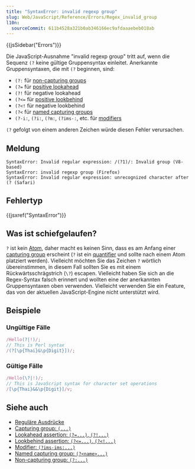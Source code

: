 ```yaml
---
title: "SyntaxError: invalid regexp group"
slug: Web/JavaScript/Reference/Errors/Regex_invalid_group
l10n:
  sourceCommit: 611b4528a321b0ab346166ec9afdaaaebeb018ab
---
```


{{jsSidebar("Errors")}}

Die JavaScript-Ausnahme "invalid regexp group" tritt auf, wenn die Sequenz `(?` keine gültige Gruppensyntax einleitet. Anerkannte Gruppensyntaxen, die mit `(?` beginnen, sind:

- `(?:` für [non-capturing groups](/de/docs/Web/JavaScript/Reference/Regular_expressions/Non-capturing_group)
- `(?=` für [positive lookahead](/de/docs/Web/JavaScript/Reference/Regular_expressions/Lookahead_assertion)
- `(?!` für negative lookahead
- `(?<=` für [positive lookbehind](/de/docs/Web/JavaScript/Reference/Regular_expressions/Lookbehind_assertion)
- `(?<!` für negative lookbehind
- `(?<` für [named capturing groups](/de/docs/Web/JavaScript/Reference/Regular_expressions/Named_capturing_group)
- `(?-i:`, `(?i:`, `(?m:`, `(?ims-:`, etc. für [modifiers](/de/docs/Web/JavaScript/Reference/Regular_expressions/Modifier)

`(?` gefolgt von einem anderen Zeichen würde diesen Fehler verursachen.

## Meldung

```plain
SyntaxError: Invalid regular expression: /(?1)/: Invalid group (V8-based)
SyntaxError: invalid regexp group (Firefox)
SyntaxError: Invalid regular expression: unrecognized character after (? (Safari)
```

## Fehlertyp

{{jsxref("SyntaxError")}}

## Was ist schiefgelaufen?

`?` ist kein [Atom](/de/docs/Web/JavaScript/Reference/Regular_expressions#atoms), daher macht es keinen Sinn, dass es am Anfang einer [capturing group](/de/docs/Web/JavaScript/Reference/Regular_expressions/Capturing_group) erscheint (`?` ist ein [quantifier](/de/docs/Web/JavaScript/Reference/Regular_expressions/Quantifier) und sollte nach einem Atom platziert werden). Vielleicht möchten Sie das Zeichen `?` wörtlich übereinstimmen, in diesem Fall sollten Sie es mit einem Rückwärtsschrägstrich (`\?`) escapen. Vielleicht haben Sie sich an die Regex-Syntax falsch erinnert und wollten eine der anerkannten Gruppensyntaxen oben verwenden. Vielleicht verwenden Sie ein Feature, das von der aktuellen JavaScript-Engine nicht unterstützt wird.

## Beispiele

### Ungültige Fälle

```js example-bad
/Hello(?|!)/;
// This is Perl syntax
/(?[\p{Thai}&\p{Digit}])/;
```

### Gültige Fälle

```js example-good
/Hello(\?|!)/;
// This is JavaScript syntax for character set operations
/[\p{Thai}&&\p{Digit}]/v;
```

## Siehe auch

- [Reguläre Ausdrücke](/de/docs/Web/JavaScript/Reference/Regular_expressions)
- [Capturing group: `(...)`](/de/docs/Web/JavaScript/Reference/Regular_expressions/Capturing_group)
- [Lookahead assertion: `(?=...)`, `(?!...)`](/de/docs/Web/JavaScript/Reference/Regular_expressions/Lookahead_assertion)
- [Lookbehind assertion: `(?<=...)`, `(?<!...)`](/de/docs/Web/JavaScript/Reference/Regular_expressions/Lookbehind_assertion)
- [Modifier: `(?ims-ims:...)`](/de/docs/Web/JavaScript/Reference/Regular_expressions/Modifier)
- [Named capturing group: `(?<name>...)`](/de/docs/Web/JavaScript/Reference/Regular_expressions/Named_capturing_group)
- [Non-capturing group: `(?:...)`](/de/docs/Web/JavaScript/Reference/Regular_expressions/Non-capturing_group)
